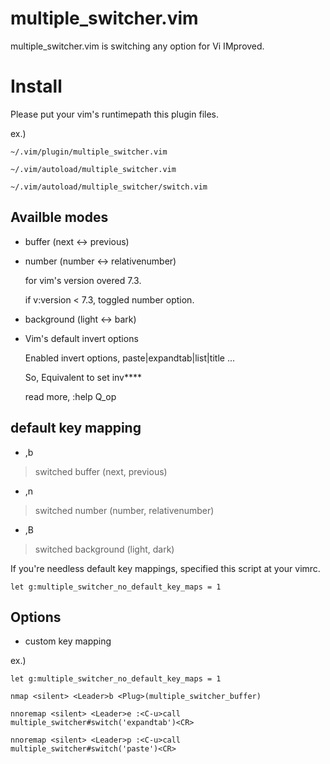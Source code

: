 # multiple_switcher.vim

multiple_switcher.vim is switching any option for Vi IMproved.

# Install

Please put your vim's runtimepath this plugin files.

ex.)

    ~/.vim/plugin/multiple_switcher.vim

    ~/.vim/autoload/multiple_switcher.vim

    ~/.vim/autoload/multiple_switcher/switch.vim

## Availble modes

* buffer (next <-> previous)

* number (number <-> relativenumber)

    for vim's version overed 7.3.

    if v:version < 7.3, toggled number option.

* background (light <-> bark)

* Vim's default invert options

  Enabled invert options, paste|expandtab|list|title ...

  So, Equivalent to set inv****

  read more, :help Q_op

## default key mapping

* ,b

> switched buffer (next, previous)

* ,n

> switched number (number, relativenumber)

* ,B

> switched background (light, dark)

If you're needless default key mappings, specified this script at your vimrc.

    let g:multiple_switcher_no_default_key_maps = 1

## Options

* custom key mapping

ex.)

    let g:multiple_switcher_no_default_key_maps = 1

    nmap <silent> <Leader>b <Plug>(multiple_switcher_buffer)

    nnoremap <silent> <Leader>e :<C-u>call multiple_switcher#switch('expandtab')<CR>

    nnoremap <silent> <Leader>p :<C-u>call multiple_switcher#switch('paste')<CR>
